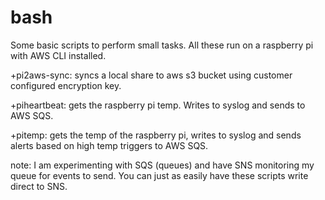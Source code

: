 # bash
Some basic scripts to perform small tasks.  All these run on a raspberry pi with AWS CLI installed.

+pi2aws-sync: syncs a local share to aws s3 bucket using customer configured encryption key.

+piheartbeat: gets the raspberry pi temp. Writes to syslog and sends to AWS SQS.

+pitemp: gets the temp of the raspberry pi, writes to syslog and sends alerts based on high temp triggers to AWS SQS.

note: I am experimenting with SQS (queues) and have SNS monitoring my queue for events to send. You can just as easily have these scripts write direct to SNS.
